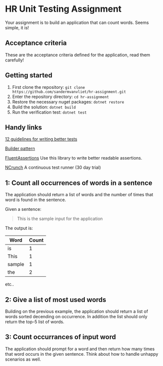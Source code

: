 # HR Unit Testing Assignment

Your assignment is to build an application that can count words. Seems simple, it is!

## Acceptance criteria
These are the acceptance criteria defined for the application, read them carefully!

## Getting started
1. First clone the repository: `git clone https://github.com/sandermvanvliet/hr-assignment.git`
1. Enter the repository directory: `cd hr-assignment`
1. Restore the necessary nuget packages: `dotnet restore`
1. Build the solution: `dotnet build`
1. Run the verification test: `dotnet test`

## Handy links
[12 guidelines for writing better tests](https://t.co/kBVGWZDqlm)

[Builder pattern](http://www.natpryce.com/articles/000714.html)

[FluentAssertions](http://fluentassertions.com/) Use this library to write better readable assertions.

[NCrunch](https://ncrunch.net) A continuous test runner (30 day trial)

## 1: Count all occurrences of words in a sentence
The application should return a list of words and the number of times that word is found in the sentence. 

Given a sentence:

> This is the sample input for the application

The output is:

| Word | Count |
|------|-------|
| is   | 1     |
| This| 1 |
| sample | 1 |
| the | 2 |

etc..

## 2: Give a list of most used words
Building on the previous example, the application should return a list of words sorted decending on occurrence. In addition the list should only return the top-5 list of words.

## 3: Count occurrances of input word
The application should prompt for a word and then return how many times that word occurs in the given sentence. Think about how to handle unhappy scenarios as well.
